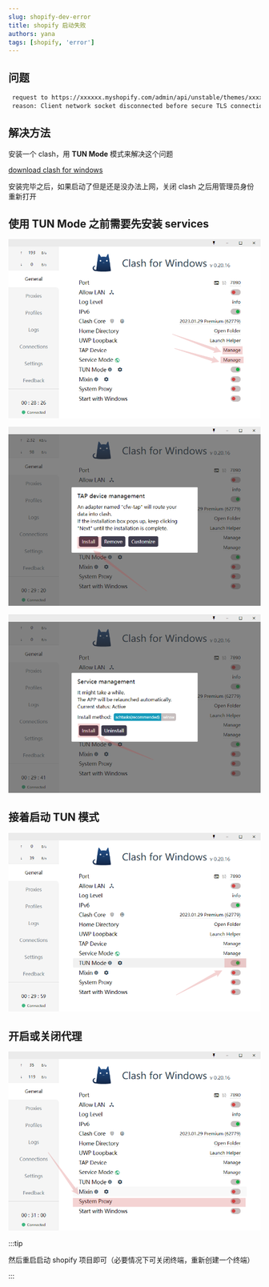 ```yaml
---
slug: shopify-dev-error
title: shopify 启动失败
authors: yana
tags: [shopify, 'error']
---
```


## 问题

```bash
 request to https://xxxxxx.myshopify.com/admin/api/unstable/themes/xxxxxxxxxx.json?fields=id%2Cname%2Crole%2Cprocessing failed
 reason: Client network socket disconnected before secure TLS connection was established
```

## 解决方法

安装一个 clash，用 **TUN Mode** 模式来解决这个问题

[download clash for windows](https://github.com/lantongxue/clash_for_windows_pkg/releases)

安装完毕之后，如果启动了但是还是没办法上网，关闭 clash 之后用管理员身份重新打开

## 使用 TUN Mode 之前需要先安装 services

![image-20240514114553853](image-20240514114553853.png)

![image-20240514114645296](image-20240514114645296.png)

![image-20240514114702529](image-20240514114702529.png)

## 接着启动 TUN 模式

![image-20240514114805305](image-20240514114805305.png)

## 开启或关闭代理

![image-20240514114834967](image-20240514114834967.png)

:::tip

然后重启启动 shopify 项目即可（必要情况下可关闭终端，重新创建一个终端）

:::
